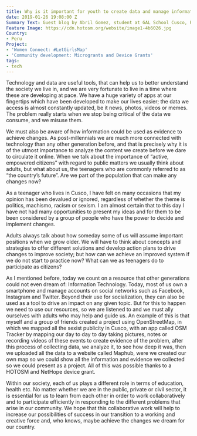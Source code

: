 ```yaml
---
title: Why is it important for youth to create data and manage information?
date: 2019-01-26 19:08:00 Z
Summary Text: Guest blog by Abril Gomez, student at GAL School Cusco, Peru. Aged 15.
Feature Image: https://cdn.hotosm.org/website/image1-4b6026.jpg
Country:
- Peru
Project:
- 'Women Connect: #LetGirlsMap'
- 'Community development: Microgrants and Device Grants'
tags:
- tech
---
```


Technology and data are useful tools, that can help us to better understand the society we live in, and we are very fortunate to live in a time where these are developing at pace. We have a huge variety of apps at our fingertips which have been developed to make our lives easier; the data we access is almost constantly updated, be it news, photos, videos or memes. The problem really starts when we stop being critical of the data we consume, and we misuse them.
 
We must also be aware of how information could be used as evidence to achieve changes. As post-millennials we are much more connected with technology than any other generation before, and that is precisely why it is of the utmost importance to analyze the content we create before we dare to circulate it online. When we talk about the importance of “active, empowered citizens” with regard to public matters we usually think about adults, but what about us, the teenagers who are commonly referred to as “the country’s future”.  Are we part of the population that can make any changes now?
 
As a teenager who lives in Cusco, I have felt on many occasions that my opinion has been devalued or ignored, regardless of whether the theme is politics, machismo, racism or sexism. I am almost certain that to this day I have not had many opportunities to present my ideas and for them to be been considered by a group of people who have the power to decide and implement changes.
 
Adults always talk about how someday some of us will assume important positions when we grow older. We will have to think about concepts and strategies to offer different solutions and develop action plans to drive changes to improve society; but how can we achieve an improved system if we do not start to practice now? What can we as teenagers do to participate as citizens?
 
As I mentioned before, today we count on a resource that other generations could not even dream of: Information Technology. Today, most of us own a smartphone and manage accounts on social networks such as Facebook, Instagram and Twitter. Beyond their use for socialization, they can also be used as a tool to drive an impact on any given topic. But for this to happen we need to use our resources, so we are listened to and we must ally ourselves with adults who may help and guide us. An example of this is that myself and a group of friends created a project using OpenStreetMap, in which we mapped all the sexist publicity in Cusco, with an app called OSM Tracker by mapping our day to day to day taking pictures, notes or recording  videos of these events to create evidence of the problem, after this process of collecting data, we analyze it, to see how deep it was, then we uploaded all the data to a website called Maphub, were we created our own map so we could show all the information and evidence we collected so we could present as a project. All of this was possible thanks to a HOTOSM and NetHope device grant.
 
Within our society, each of us plays a different role in terms of education, health etc. No matter whether we are in the public, private or civil sector, it is essential for us to learn from each other in order to work collaboratively and to participate efficiently in responding to the different problems that arise in our community. We hope that this collaborative work will help to increase our possibilities of success in our transition to a working and creative force and, who knows, maybe achieve the changes we dream for our country.